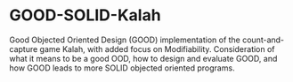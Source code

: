 # GOOD-SOLID-Kalah
Good Objected Oriented Design (GOOD) implementation of the count-and-capture game Kalah, with added focus on Modifiability. Consideration of what it means to be a good OOD, how to design and evaluate GOOD, and how GOOD leads to more SOLID objected oriented programs.
